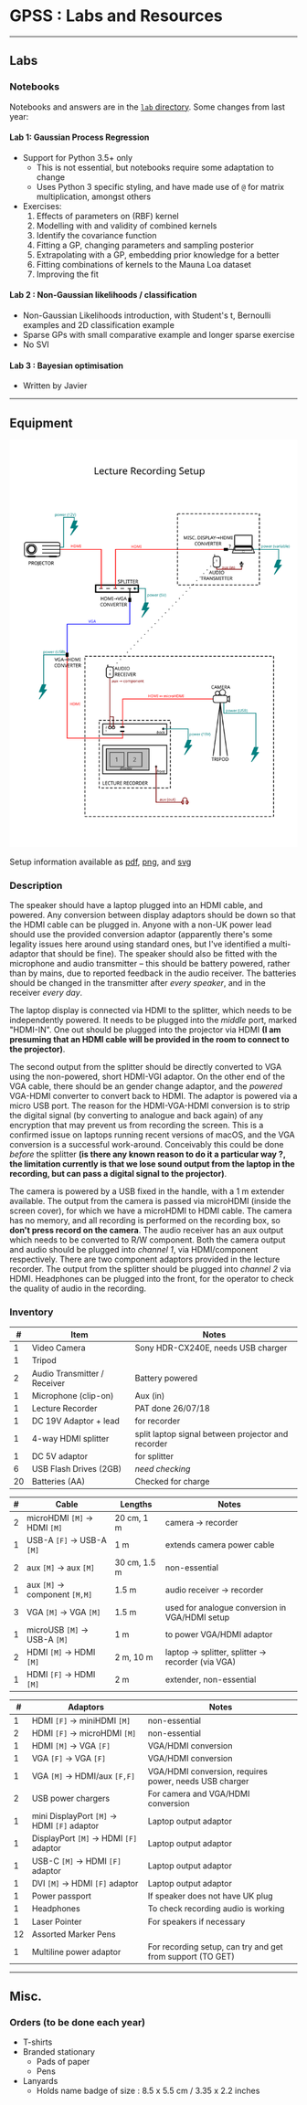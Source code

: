 # GPSS : Labs and Resources
---

## Labs

### Notebooks
Notebooks and answers are in the [`lab` directory](./lab). Some changes from last year:

#### Lab 1: Gaussian Process Regression
- Support for Python 3.5+ only
    - This is not essential, but notebooks require some adaptation to change
    - Uses Python 3 specific styling, and have made use of `@` for matrix multiplication, amongst others
- Exercises:
    1. Effects of parameters on (RBF) kernel
    1. Modelling with and validity of combined kernels
    1. Identify the covariance function
    1. Fitting a GP, changing parameters and sampling posterior
    1. Extrapolating with a GP, embedding prior knowledge for a better
    1. Fitting combinations of kernels to the Mauna Loa dataset
    1. Improving the fit

#### Lab 2 : Non-Gaussian likelihoods / classification
- Non-Gaussian Likelihoods introduction, with Student's t, Bernoulli examples and 2D classification example
- Sparse GPs with small comparative example and longer sparse exercise
- No SVI

#### Lab 3 : Bayesian optimisation
-  Written by Javier

---
## Equipment
![setup](recording_setup.svg)

Setup information available as [pdf](recording_setup.pdf), [png](recording_setup.png), and [svg](recording_setup.svg)

### Description
The speaker should have a laptop plugged into an HDMI cable, and powered. Any conversion between display adaptors should be down so that the HDMI cable can be plugged in. Anyone with a non-UK power lead should use the provided conversion adaptor (apparently there's some legality issues here around using standard ones, but I've identified a multi-adaptor that should be fine). The speaker should also be fitted with the microphone and audio transmitter &ndash; this should be battery powered, rather than by mains, due to reported feedback in the audio receiver. The batteries should be changed in the transmitter after _every speaker_, and in the receiver _every day_.

The laptop display is connected via HDMI to the splitter, which needs to be independently powered. It needs to be plugged into the *middle* port, marked "HDMI-IN". One out should be plugged into the projector via HDMI **(I am presuming that an HDMI cable will be provided in the room to connect to the projector)**.

The second output from the splitter should be directly converted to VGA using the non-powered, short HDMI-VGI adaptor. On the other end of the VGA cable, there should be an gender change adaptor, and the _powered_ VGA-HDMI converter to convert back to HDMI. The adaptor is powered via a micro USB port. The reason for the HDMI-VGA-HDMI conversion is to strip the digital signal (by converting to analogue and back again) of any encryption that may prevent us from recording the screen. This is a confirmed issue on laptops running recent versions of macOS, and the VGA conversion is a successful work-around. Conceivably this could be done _before_ the splitter **(is there any known reason to do it a particular way ?, the limitation currently is that we lose sound output from the laptop in the recording, but can pass a digital signal to the projector)**.

The camera is powered by a USB fixed in the handle, with a 1 m extender available. The output from the camera is passed via microHDMI (inside the screen cover), for which we have a microHDMI to HDMI cable. The camera has no memory, and all recording is performed on the recording box, so **don't press record on the camera**. The audio receiver has an aux output which needs to be converted to R/W component. Both the camera output and audio should be plugged into _channel 1_, via HDMI/component respectively. There are two component adaptors provided in the lecture recorder. The output from the splitter should be plugged into _channel 2_ via HDMI. Headphones can be plugged into the front, for the operator to check the quality of audio in the recording.

### Inventory

| # | Item | Notes |
|---|------|-------|
| 1 | Video Camera | Sony HDR-CX240E, needs USB charger |
| 1 | Tripod | |
| 2 | Audio Transmitter / Receiver | Battery powered |
| 1 | Microphone (clip-on) | Aux (in) |
| 1 | Lecture Recorder | PAT done 26/07/18 |
| 1 | DC 19V Adaptor + lead | for recorder|
| 1 | 4-way HDMI splitter | split laptop signal between projector and recorder |
| 1 | DC 5V adaptor | for splitter |
| 6 | USB Flash Drives (2GB) | _need checking_ |
| 20| Batteries (AA) | Checked for charge |


| # | Cable | Lengths | Notes |
|---|-------|---------|-------|
| 2 | microHDMI `[M]` → HDMI `[M]` | 20 cm, 1 m | camera → recorder |
| 1 | USB-A `[F]` → USB-A `[M]` | 1 m | extends camera power cable|
| 2 | aux `[M]` → aux `[M]` | 30 cm, 1.5 m | non-essential |
| 1 | aux `[M]` → component `[M,M]` | 1.5 m | audio receiver → recorder |
| 3 | VGA `[M]` → VGA `[M]` | 1.5 m | used for analogue conversion in VGA/HDMI setup |
| 1 | microUSB `[M]` → USB-A `[M]` | 1 m | to power VGA/HDMI adaptor |
| 2 | HDMI `[M]` → HDMI `[M]` | 2 m, 10 m | laptop → splitter, splitter → recorder (via VGA) |
| 1 | HDMI `[F]` → HDMI `[M]` | 2 m | extender, non-essential|

| # | Adaptors | Notes |
|---|----------|-------|
| 1 | HDMI `[F]` → miniHDMI `[M]` | non-essential |
| 2 | HDMI `[F]` → microHDMI `[M]` | non-essential |
| 1 | HDMI `[M]` → VGA `[F]` | VGA/HDMI conversion |
| 1 | VGA `[F]` → VGA `[F]` | VGA/HDMI conversion |
| 1 | VGA `[M]` → HDMI/aux `[F,F]` | VGA/HDMI conversion, requires power, needs USB charger |
| 2 | USB power chargers | For camera and VGA/HDMI conversion |
| 1 | mini DisplayPort `[M]` → HDMI `[F]` adaptor | Laptop output adaptor |
| 1 | DisplayPort `[M]` → HDMI `[F]` adaptor | Laptop output adaptor |
| 1 | USB-C `[M]` → HDMI `[F]` adaptor | Laptop output adaptor |
| 1 | DVI `[M]` → HDMI `[F]` adaptor | Laptop output adaptor |
| 1 | Power passport | If speaker does not have UK plug |
| 1 | Headphones | To check recording audio is working |
| 1 | Laser Pointer | For speakers if necessary |
| 12 | Assorted Marker Pens | |
| 1 | Multiline power adaptor | For recording setup, can try and get from support (TO GET) | |
---

## Misc.

### Orders (to be done each year)

- T-shirts
- Branded stationary
    - Pads of paper
    - Pens
- Lanyards
    - Holds name badge of size : 8.5 x 5.5 cm  / 3.35 x 2.2 inches
